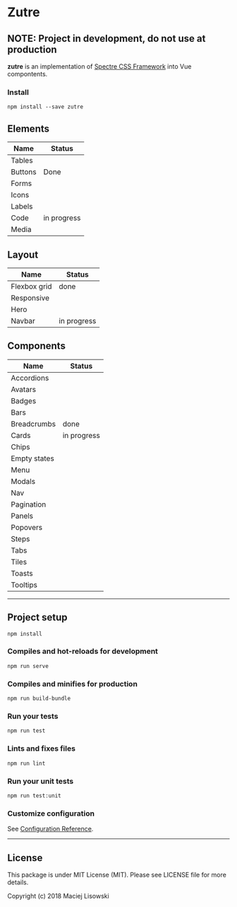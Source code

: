 # Zutre

## NOTE: Project in development, do not use at production

**zutre** is an implementation of [Spectre CSS Framework](https://github.com/picturepan2/spectre) into Vue compontents. 

### Install
```
npm install --save zutre
```
## Elements

| Name | Status |
|---|---|
| Tables |  |
| Buttons | Done |
| Forms | |
| Icons | |
| Labels | |
| Code | in progress |
| Media | |

## Layout

| Name | Status |
|---|---|
| Flexbox grid | done |
| Responsive |  |
| Hero | |
| Navbar | in progress |

## Components


| Name | Status |
|---|---|
| Accordions |  |
| Avatars | |
| Badges | |
| Bars | |
| Breadcrumbs | done | 
| Cards | in progress |
| Chips | |
| Empty states | |
| Menu | |
| Modals | |
| Nav | |
| Pagination | |
| Panels | |
| Popovers | |
| Steps | |
| Tabs | |
| Tiles | |
| Toasts | |
| Tooltips | |


---

## Project setup
```
npm install
```

### Compiles and hot-reloads for development
```
npm run serve
```

### Compiles and minifies for production
```
npm run build-bundle
```

### Run your tests
```
npm run test
```

### Lints and fixes files
```
npm run lint
```

### Run your unit tests
```
npm run test:unit
```

### Customize configuration
See [Configuration Reference](https://cli.vuejs.org/config/).

--- 

## License

This package is under MIT License (MIT). Please see LICENSE file for more details.

Copyright (c) 2018 Maciej Lisowski
